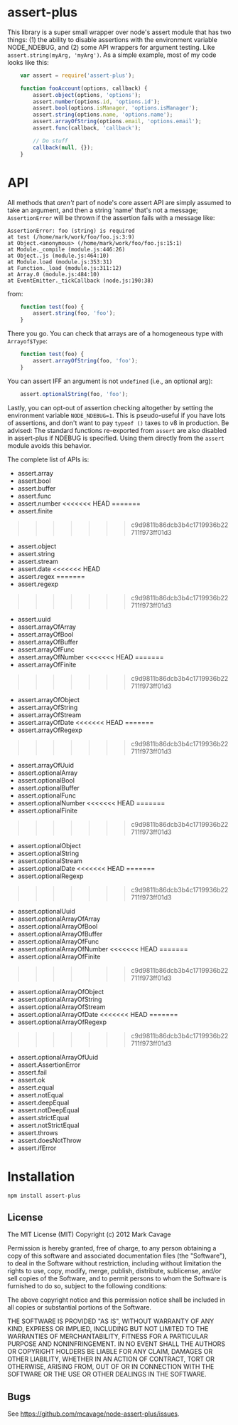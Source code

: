 # assert-plus

This library is a super small wrapper over node's assert module that has two
things: (1) the ability to disable assertions with the environment variable
NODE\_NDEBUG, and (2) some API wrappers for argument testing.  Like
`assert.string(myArg, 'myArg')`.  As a simple example, most of my code looks
like this:

```javascript
    var assert = require('assert-plus');

    function fooAccount(options, callback) {
        assert.object(options, 'options');
        assert.number(options.id, 'options.id');
        assert.bool(options.isManager, 'options.isManager');
        assert.string(options.name, 'options.name');
        assert.arrayOfString(options.email, 'options.email');
        assert.func(callback, 'callback');

        // Do stuff
        callback(null, {});
    }
```

# API

All methods that *aren't* part of node's core assert API are simply assumed to
take an argument, and then a string 'name' that's not a message; `AssertionError`
will be thrown if the assertion fails with a message like:

    AssertionError: foo (string) is required
    at test (/home/mark/work/foo/foo.js:3:9)
    at Object.<anonymous> (/home/mark/work/foo/foo.js:15:1)
    at Module._compile (module.js:446:26)
    at Object..js (module.js:464:10)
    at Module.load (module.js:353:31)
    at Function._load (module.js:311:12)
    at Array.0 (module.js:484:10)
    at EventEmitter._tickCallback (node.js:190:38)

from:

```javascript
    function test(foo) {
        assert.string(foo, 'foo');
    }
```

There you go.  You can check that arrays are of a homogeneous type with `Arrayof$Type`:

```javascript
    function test(foo) {
        assert.arrayOfString(foo, 'foo');
    }
```

You can assert IFF an argument is not `undefined` (i.e., an optional arg):

```javascript
    assert.optionalString(foo, 'foo');
```

Lastly, you can opt-out of assertion checking altogether by setting the
environment variable `NODE_NDEBUG=1`.  This is pseudo-useful if you have
lots of assertions, and don't want to pay `typeof ()` taxes to v8 in
production.  Be advised:  The standard functions re-exported from `assert` are
also disabled in assert-plus if NDEBUG is specified.  Using them directly from
the `assert` module avoids this behavior.

The complete list of APIs is:

* assert.array
* assert.bool
* assert.buffer
* assert.func
* assert.number
<<<<<<< HEAD
=======
* assert.finite
>>>>>>> c9d9811b86dcb3b4c1719936b22711f973ff01d3
* assert.object
* assert.string
* assert.stream
* assert.date
<<<<<<< HEAD
* assert.regex
=======
* assert.regexp
>>>>>>> c9d9811b86dcb3b4c1719936b22711f973ff01d3
* assert.uuid
* assert.arrayOfArray
* assert.arrayOfBool
* assert.arrayOfBuffer
* assert.arrayOfFunc
* assert.arrayOfNumber
<<<<<<< HEAD
=======
* assert.arrayOfFinite
>>>>>>> c9d9811b86dcb3b4c1719936b22711f973ff01d3
* assert.arrayOfObject
* assert.arrayOfString
* assert.arrayOfStream
* assert.arrayOfDate
<<<<<<< HEAD
=======
* assert.arrayOfRegexp
>>>>>>> c9d9811b86dcb3b4c1719936b22711f973ff01d3
* assert.arrayOfUuid
* assert.optionalArray
* assert.optionalBool
* assert.optionalBuffer
* assert.optionalFunc
* assert.optionalNumber
<<<<<<< HEAD
=======
* assert.optionalFinite
>>>>>>> c9d9811b86dcb3b4c1719936b22711f973ff01d3
* assert.optionalObject
* assert.optionalString
* assert.optionalStream
* assert.optionalDate
<<<<<<< HEAD
=======
* assert.optionalRegexp
>>>>>>> c9d9811b86dcb3b4c1719936b22711f973ff01d3
* assert.optionalUuid
* assert.optionalArrayOfArray
* assert.optionalArrayOfBool
* assert.optionalArrayOfBuffer
* assert.optionalArrayOfFunc
* assert.optionalArrayOfNumber
<<<<<<< HEAD
=======
* assert.optionalArrayOfFinite
>>>>>>> c9d9811b86dcb3b4c1719936b22711f973ff01d3
* assert.optionalArrayOfObject
* assert.optionalArrayOfString
* assert.optionalArrayOfStream
* assert.optionalArrayOfDate
<<<<<<< HEAD
=======
* assert.optionalArrayOfRegexp
>>>>>>> c9d9811b86dcb3b4c1719936b22711f973ff01d3
* assert.optionalArrayOfUuid
* assert.AssertionError
* assert.fail
* assert.ok
* assert.equal
* assert.notEqual
* assert.deepEqual
* assert.notDeepEqual
* assert.strictEqual
* assert.notStrictEqual
* assert.throws
* assert.doesNotThrow
* assert.ifError

# Installation

    npm install assert-plus

## License

The MIT License (MIT)
Copyright (c) 2012 Mark Cavage

Permission is hereby granted, free of charge, to any person obtaining a copy of
this software and associated documentation files (the "Software"), to deal in
the Software without restriction, including without limitation the rights to
use, copy, modify, merge, publish, distribute, sublicense, and/or sell copies of
the Software, and to permit persons to whom the Software is furnished to do so,
subject to the following conditions:

The above copyright notice and this permission notice shall be included in all
copies or substantial portions of the Software.

THE SOFTWARE IS PROVIDED "AS IS", WITHOUT WARRANTY OF ANY KIND, EXPRESS OR
IMPLIED, INCLUDING BUT NOT LIMITED TO THE WARRANTIES OF MERCHANTABILITY,
FITNESS FOR A PARTICULAR PURPOSE AND NONINFRINGEMENT. IN NO EVENT SHALL THE
AUTHORS OR COPYRIGHT HOLDERS BE LIABLE FOR ANY CLAIM, DAMAGES OR OTHER
LIABILITY, WHETHER IN AN ACTION OF CONTRACT, TORT OR OTHERWISE, ARISING FROM,
OUT OF OR IN CONNECTION WITH THE SOFTWARE OR THE USE OR OTHER DEALINGS IN THE
SOFTWARE.

## Bugs

See <https://github.com/mcavage/node-assert-plus/issues>.

